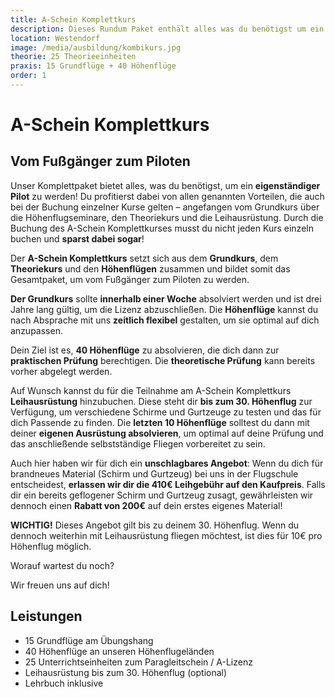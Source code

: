 ```yaml
---
title: A-Schein Komplettkurs
description: Dieses Rundum Paket enthält alles was du benötigst um ein eigenständiger Pilot zu werden! Dir stehen, wie auch beim Buchen der einzelnen Kurse, natürlich alle beschriebenen Vorzüge zur Verfügung. Vom Grundkurs über das Höhenflugseminar bis hin zum A-Schein. Du musst somit nicht jeden Kurs einzeln buchen und sparst auch noch dabei! 
location: Westendorf
image: /media/ausbildung/kombikurs.jpg
theorie: 25 Theorieeinheiten
praxis: 15 Grundflüge + 40 Höhenflüge
order: 1
---
```


# A-Schein Komplettkurs

## Vom Fußgänger zum Piloten

Unser Komplettpaket bietet alles, was du benötigst, um ein **eigenständiger Pilot** zu werden! Du profitierst dabei von allen genannten Vorteilen, die auch bei der Buchung einzelner Kurse gelten – angefangen vom Grundkurs über die Höhenflugseminare, den Theoriekurs und die Leihausrüstung. Durch die Buchung des A-Schein Komplettkurses musst du nicht jeden Kurs einzeln buchen und **sparst dabei sogar**!

Der **A-Schein Komplettkurs** setzt sich aus dem **Grundkurs**, dem **Theoriekurs** und den **Höhenflügen** zusammen und bildet somit das Gesamtpaket, um vom Fußgänger zum Piloten zu werden.

**Der Grundkurs** sollte **innerhalb einer Woche** absolviert werden und ist drei Jahre lang gültig, um die Lizenz abzuschließen. Die **Höhenflüge** kannst du nach Absprache mit uns **zeitlich flexibel** gestalten, um sie optimal auf dich anzupassen.

Dein Ziel ist es, **40 Höhenflüge** zu absolvieren, die dich dann zur **praktischen Prüfung** berechtigen. Die **theoretische Prüfung** kann bereits vorher abgelegt werden.

Auf Wunsch kannst du für die Teilnahme am A-Schein Komplettkurs **Leihausrüstung** hinzubuchen. Diese steht dir **bis zum 30. Höhenflug** zur Verfügung, um verschiedene Schirme und Gurtzeuge zu testen und das für dich Passende zu finden. Die **letzten 10 Höhenflüge** solltest du dann mit deiner **eigenen Ausrüstung absolvieren**, um optimal auf deine Prüfung und das anschließende selbstständige Fliegen vorbereitet zu sein.

Auch hier haben wir für dich ein **unschlagbares Angebot**: Wenn du dich für brandneues Material (Schirm und Gurtzeug) bei uns in der Flugschule entscheidest, **erlassen wir dir die 410€ Leihgebühr auf den Kaufpreis**. Falls dir ein bereits geflogener Schirm und Gurtzeug zusagt, gewährleisten wir dennoch einen **Rabatt von 200€** auf dein erstes eigenes Material!

**WICHTIG!** Dieses Angebot gilt bis zu deinem 30. Höhenflug. Wenn du dennoch weiterhin mit Leihausrüstung fliegen möchtest, ist dies für 10€ pro Höhenflug möglich.

Worauf wartest du noch? 

Wir freuen uns auf dich!

## Leistungen

- 15 Grundflüge am Übungshang
- 40 Höhenflüge an unseren Höhenflugeländen
- 25 Unterrichtseinheiten zum Paragleitschein / A-Lizenz
- Leihausrüstung bis zum 30. Höhenflug (optional)
- Lehrbuch inklusive
